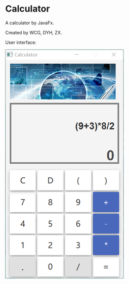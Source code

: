 # Calculator
A calculator by JavaFx.   

Created by WCG, DYH, ZX.

User interface:

![calculator_ui](calculator_ui.png)
